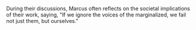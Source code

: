 During their discussions, Marcus often reflects on the societal implications of their work, saying, "If we ignore the voices of the marginalized, we fail not just them, but ourselves."